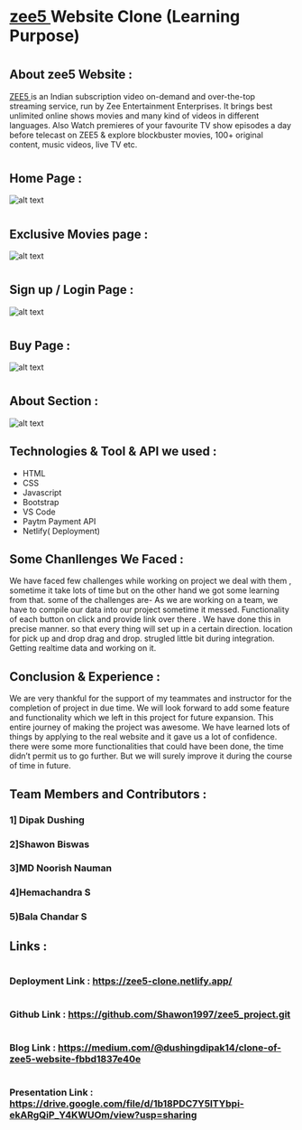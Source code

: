 #  <h1><a href="https://zee5-clone.netlify.app/">zee5 </a> Website Clone (Learning Purpose)</h1>

# <h2>About zee5 Website : </h2>

<a href="https://zee5-clone.netlify.app/">ZEE5 </a>  is an Indian subscription video on-demand and over-the-top streaming service, run by Zee Entertainment Enterprises. It brings best unlimited online shows movies and many kind of videos in different languages. Also Watch premieres of your favourite TV show episodes a day before telecast on ZEE5 & explore blockbuster movies, 100+ original content, music videos, live TV etc.


# <h2>Home Page : </h2>
![alt text](https://camo.githubusercontent.com/21610d5d094429356f7bb496a0c129ead8eb3a438f5307c4393e60e250f3c639/68747470733a2f2f6c68332e676f6f676c6575736572636f6e74656e742e636f6d2f736b48635f6f7063374b4a64697a767a673270703837564337326838376c496a424c693373796b4835707258505542436b4b7631304b3074412d6f6d6f685341723956474f376c48365777667756416c6a714c4279525a6e66675677335f57576f625576615368566866594e37637167483944364e5f77354c6f765845756a6b7465664d50575f38576e4d3d7732343030)
# <h2>Exclusive Movies page : </h2>
![alt text](https://camo.githubusercontent.com/98f3bf40a671739effaec7a739c759ee0b8da7f146833785c473e915d7d8374b/68747470733a2f2f6c68332e676f6f676c6575736572636f6e74656e742e636f6d2f775a614d58654b5035374e7943727a725f6a793062627567617131496837504d386252504342304754775a5f5238507565414e5776425745637444715a7a2d46666336355950504b4430494b706d6e6b4e4d447244534179426657514f765051735136524a796b46556c5f5f76513247365f63377a47676a514d6e563663714270524147337a527141716f3d7732343030)
# <h2>Sign up / Login Page : </h2>
![alt text](https://camo.githubusercontent.com/deb9d0104c8ed7aa06e22413637b020e68262402fadb96ec94f03bb004c37a97/68747470733a2f2f6c68332e676f6f676c6575736572636f6e74656e742e636f6d2f6571797347336349684d44624d56734934754152563863447a3062386b41786d30536d70654b78446f5965757236355366426336555a4a396167514c4252486c707666454154714c637a676f677a5f5f4773715944394837665835724c754e3958662d6a474b336d4d344c30705a4b477a5a42682d65706e69574b4d6444307153615052435733505330513d7732343030)
# <h2>Buy Page : </h2>
![alt text](https://camo.githubusercontent.com/1d6778a2e99b181fb01575540813a8f628386b61d6c4f0ff123bdbb59f719e7e/68747470733a2f2f6c68332e676f6f676c6575736572636f6e74656e742e636f6d2f6f3562504458354e6b744b417455664c6a724d3446315a576a47574232582d35595a345a4330684270576e5a375969495347365f647763384c71574e64445f45354952554b6d4a5f616e307041447a635175457a4f4e71534b386e367a48365541535068504b666c4b784b6172377548677268536b5a366f67615872753342393138504b4d756b3359756f3d7732343030)
# <h2>About Section : </h2>
![alt text](https://camo.githubusercontent.com/3601022634a50121f3dd27bb93679a27393714ec5c943ac391c1125e926da980/68747470733a2f2f6c68332e676f6f676c6575736572636f6e74656e742e636f6d2f775a6a726d41794f444774715a6e67712d42342d437a792d4c797033446d6c6e794a50636442485f3438317a6345785f79645a50367462554d336d696566306a4e376a7a475a63377855377a55625f677564426c526b6e727248584f69707237424a3471664e506b7661696d4659474d47326e6e4668764a414d5542754579344d6d722d6b32514c3834493d7732343030)

## Technologies & Tool & API we used :

- HTML
- CSS
- Javascript
- Bootstrap
- VS Code
- Paytm Payment API
- Netlify( Deployment)

## Some Chanllenges We Faced :

We have faced few challenges while working on project we deal with them , sometime it take lots of time but on the other hand we got some learning from that. some of the challenges are-
As we are working on a team, we have to compile our data into our project sometime it messed.
Functionality of each button on click and provide link over there . We have done this in precise manner. so that every thing will set up in a certain direction.
location for pick up and drop drag and drop.
strugled little bit during integration.
Getting realtime data and working on it.

## Conclusion & Experience :
We are very thankful for the support of my teammates and instructor for the completion of project in due time. We will look forward to add some feature and functionality which we left in this project for future expansion.
This entire journey of making the project was awesome. We have learned lots of things by applying to the real website and it gave us a lot of confidence. there were some more functionalities that could have been done, the time didn’t permit us to go further. But we will surely improve it during the course of time in future.

## Team Members and Contributors :

### 1] Dipak Dushing
### 2]Shawon Biswas
### 3]MD Noorish Nauman
### 4]Hemachandra S
### 5)Bala Chandar S


## Links :
# <h3>Deployment Link : https://zee5-clone.netlify.app/ </h3>
# <h3>Github Link : https://github.com/Shawon1997/zee5_project.git </h3>
# <h3>Blog Link : https://medium.com/@dushingdipak14/clone-of-zee5-website-fbbd1837e40e </h3>
# <h3>Presentation Link : https://drive.google.com/file/d/1b18PDC7Y5lTYbpi-ekARgQiP_Y4KWUOm/view?usp=sharing </h3>






